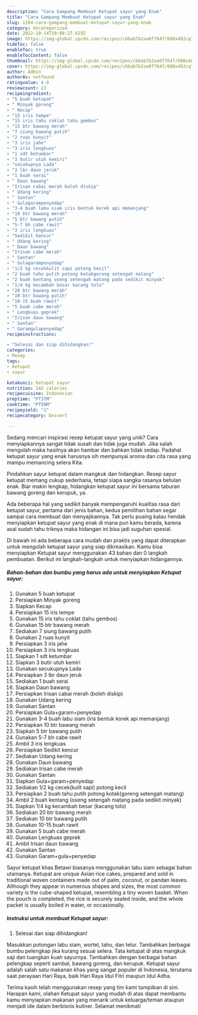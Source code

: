 ```yaml
---
description: "Cara Gampang Membuat Ketupat sayur yang Enak"
title: "Cara Gampang Membuat Ketupat sayur yang Enak"
slug: 1164-cara-gampang-membuat-ketupat-sayur-yang-enak
category: Uncategorized
date: 2022-10-14T19:08:27.619Z
image: https://img-global.cpcdn.com/recipes/cbbab7b2aa0f764f/680x482cq70/ketupat-sayur-foto-resep-utama.jpg
hideToc: false
enableToc: true
enableTocContent: false
thumbnail: https://img-global.cpcdn.com/recipes/cbbab7b2aa0f764f/680x482cq70/ketupat-sayur-foto-resep-utama.jpg
cover: https://img-global.cpcdn.com/recipes/cbbab7b2aa0f764f/680x482cq70/ketupat-sayur-foto-resep-utama.jpg
author: Admin
authorAv: notfound
ratingvalue: 4.9
reviewcount: 13
recipeingredient:
- "5 buah ketupat"
- " Minyak goreng"
- " Kecap"
- "15 iris tempe"
- "15 iris tahu coklat tahu gembos"
- "15 btr bawang merah"
- "7 siung bawang putih"
- "2 ruas kunyit"
- "3 iris jahe"
- "3 iris lengkuas"
- "1 sdt ketumbar"
- "3 butir utuh kemiri"
- "secukupnya Lada"
- "3 lbr daun jeruk"
- "1 buah serai"
- " Daun bawang"
- "Irisan cabai merah boleh diskip"
- " Udang kering"
- " Santan"
- " Gulagarampenyedap"
- "3-4 buah labu siam iris bentuk korek api memanjang"
- "10 btr bawang merah"
- "5 btr bawang putih"
- "5-7 bh cabe rawit"
- "3 iris lengkuas"
- "Sedikit kencur"
- " Udang kering"
- " Daun bawang"
- "Irisan cabe merah"
- " Santan"
- " Gulagarampenyedap"
- "1/2 kg cecekkulit sapi potong kecil"
- "2 buah tahu putih potong kotakgoreng setengah matang"
- "2 buah kentang oseng setengah matang pada sedikit minyak"
- "1/4 kg kecambah besar kacang tolo"
- "20 btr bawang merah"
- "10 btr bawang putih"
- "10-15 buah rawit"
- "5 buah cabe merah"
- " Lengkuas geprek"
- "Irisan daun bawang"
- " Santan"
- " Garamgulapenyedap"
recipeinstructions:

- "Selesai dan siap dihidangkan!"
categories:
- Resep
tags:
- ketupat
- sayur

katakunci: ketupat sayur 
nutrition: 242 calories
recipecuisine: Indonesian
preptime: "PT37M"
cooktime: "PT59M"
recipeyield: "1"
recipecategory: Dessert

---
```





Sedang mencari inspirasi resep ketupat sayur yang unik? Cara menyiapkannya sangat tidak susah dan tidak juga mudah. Jika salah mengolah maka hasilnya akan hambar dan bahkan tidak sedap. Padahal ketupat sayur yang enak harusnya sih mempunyai aroma dan cita rasa yang mampu memancing selera Kita.





Pindahkan sayur ketupat dalam mangkuk dan hidangkan. Resep sayur ketupat memang cukup sederhana, tetapi siapa sangka rasanya betulan enak. Biar makin lengkap, hidangkan ketupat sayur ini bersama taburan bawang goreng dan kerupuk, ya.

Ada beberapa hal yang sedikit banyak mempengaruhi kualitas rasa dari ketupat sayur, pertama dari jenis bahan, kedua pemilihan bahan segar sampai cara membuat dan menyajikannya. Tak perlu pusing kalau hendak menyiapkan ketupat sayur yang enak di mana pun kamu berada, karena asal sudah tahu triknya maka hidangan ini bisa jadi suguhan spesial.






Di bawah ini ada beberapa cara mudah dan praktis yang dapat diterapkan untuk mengolah ketupat sayur yang siap dikreasikan. Kamu bisa menyiapkan Ketupat sayur menggunakan 43 bahan dan 0 langkah pembuatan. Berikut ini langkah-langkah untuk menyiapkan hidangannya.

<!--inarticleads1-->

##### Bahan-bahan dan bumbu yang harus ada untuk menyiapkan Ketupat sayur:

1. Gunakan 5 buah ketupat
1. Persiapkan  Minyak goreng
1. Siapkan  Kecap
1. Persiapkan 15 iris tempe
1. Gunakan 15 iris tahu coklat (tahu gembos)
1. Gunakan 15 btr bawang merah
1. Sediakan 7 siung bawang putih
1. Gunakan 2 ruas kunyit
1. Persiapkan 3 iris jahe
1. Persiapkan 3 iris lengkuas
1. Siapkan 1 sdt ketumbar
1. Siapkan 3 butir utuh kemiri
1. Gunakan secukupnya Lada
1. Persiapkan 3 lbr daun jeruk
1. Sediakan 1 buah serai
1. Siapkan  Daun bawang
1. Persiapkan Irisan cabai merah (boleh diskip)
1. Gunakan  Udang kering
1. Gunakan  Santan
1. Persiapkan  Gula+garam+penyedap
1. Gunakan 3-4 buah labu siam (iris bentuk korek api memanjang)
1. Persiapkan 10 btr bawang merah
1. Siapkan 5 btr bawang putih
1. Gunakan 5-7 bh cabe rawit
1. Ambil 3 iris lengkuas
1. Persiapkan Sedikit kencur
1. Sediakan  Udang kering
1. Gunakan  Daun bawang
1. Sediakan Irisan cabe merah
1. Gunakan  Santan
1. Siapkan  Gula+garam+penyedap
1. Sediakan 1/2 kg cecek(kulit sapi) potong kecil
1. Persiapkan 2 buah tahu putih potong kotak(goreng setengah matang)
1. Ambil 2 buah kentang (oseng setengah matang pada sedikit minyak)
1. Siapkan 1/4 kg kecambah besar (kacang tolo)
1. Sediakan 20 btr bawang merah
1. Sediakan 10 btr bawang putih
1. Gunakan 10-15 buah rawit
1. Gunakan 5 buah cabe merah
1. Gunakan  Lengkuas geprek
1. Ambil Irisan daun bawang
1. Gunakan  Santan
1. Gunakan  Garam+gula+penyedap


Sayur ketupat khas Betawi biasanya menggunakan labu siam sebagai bahan utamanya. Ketupat are unique Asian rice cakes, prepared and sold in traditional woven containers made out of palm, coconut, or pandan leaves. Although they appear in numerous shapes and sizes, the most common variety is the cube-shaped ketupat, resembling a tiny woven basket. When the pouch is completed, the rice is securely sealed inside, and the whole packet is usually boiled in water, or occasionally. 

<!--inarticleads2-->

##### Instruksi untuk membuat Ketupat sayur:


1. Selesai dan siap dihidangkan!

Masukkan potongan labu siam, wortel, tahu, dan telur. Tambahkan berbagai bumbu pelengkap jika kurang sesuai selera. Tata ketupat di atas mangkuk saji dan tuangkan kuah sayurnya. Tambahkan dengan berbagai bahan pelengkap seperti sambal, bawang goreng, dan kerupuk. Ketupat sayur adalah salah satu makanan khas yang sangat populer di Indonesia, terutama saat perayaan Hari Raya, baik Hari Raya Idul Fitri maupun Idul Adha. 

Terima kasih telah menggunakan resep yang tim kami tampilkan di sini. Harapan kami, olahan Ketupat sayur yang mudah di atas dapat membantu kamu menyiapkan makanan yang menarik untuk keluarga/teman ataupun menjadi ide dalam berbisnis kuliner. Selamat menikmati
